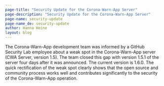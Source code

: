 ```yaml
---
page-title: "Security Update for the Corona-Warn-App Server"
page-description: "Security Update for the Corona-Warn-App Server"
page-name: security-update
page-name_de: security-update
author: Hanna Heine
layout: blog
---
```




The Corona-Warn-App development team was informed by a GitHub Security Lab employee about a weak spot in the Corona-Warn-App server (CWA Server, version 1.5). The team closed this gap with version 1.5.1 of the server four days after it was announced. The current version is 1.6.0.
The quick rectification of the weak spot clearly shows that the open source and community process works well and contributes significantly to the security of the Corona-Warn-App operation.





<!-- overview -->
